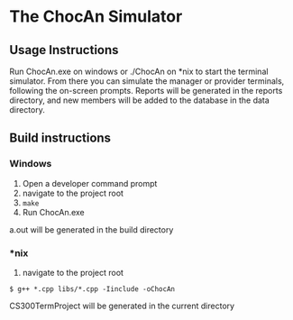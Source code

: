 # The ChocAn Simulator
## Usage Instructions
Run ChocAn.exe on windows or ./ChocAn on *nix to start the terminal simulator. 
From there you can simulate the manager or provider terminals, following the on-screen prompts.
Reports will be generated in the reports directory, and new members will be added to the database in the data directory.
## Build instructions
### Windows
1. Open a developer command prompt
2. navigate to the project root
3. `make`
4. Run ChocAn.exe

a.out will be generated in the build directory
### *nix
1. navigate to the project root
```
$ g++ *.cpp libs/*.cpp -Iinclude -oChocAn
```
CS300TermProject will be generated in the current directory
